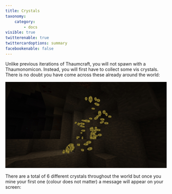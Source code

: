 ```yaml
---
title: Crystals
taxonomy:
    category:
        - docs
visible: true
twitterenable: true
twittercardoptions: summary
facebookenable: false
---
```


Unlike previous iterations of Thaumcraft, you will not spawn with a Thaumonomicon. Instead, you will first have to collect some vis crystals. There is no doubt you have come across these already around the world:

![](crystals-cave.jpg)

There are a total of 6 different crystals throughout the world but once you mine your first one (colour does not matter) a message will appear on your screen:


